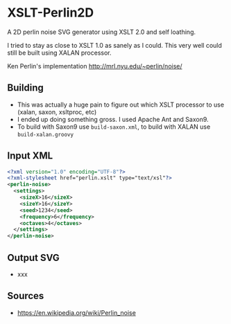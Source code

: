 # XSLT-Perlin2D


A 2D perlin noise SVG generator using XSLT 2.0 and self loathing.


I tried to stay as close to XSLT 1.0 as sanely as I could. This very well could still be built using XALAN processor.


Ken Perlin's implementation http://mrl.nyu.edu/~perlin/noise/


## Building
* This was actually a huge pain to figure out which XSLT processor to use (xalan, saxon, xsltproc, etc)
* I ended up doing something gross. I used Apache Ant and Saxon9.
* To build with Saxon9 use ```build-saxon.xml```, to build with XALAN use ```build-xalan.groovy```


## Input XML
```xml
<?xml version="1.0" encoding="UTF-8"?>
<?xml-stylesheet href="perlin.xslt" type="text/xsl"?>
<perlin-noise>
  <settings>
    <sizeX>16</sizeX>
    <sizeY>16</sizeY>
    <seed>1234</seed>
    <frequency>6</frequency>
    <octaves>4</octaves>
  </settings>
</perlin-noise>
```


## Output SVG
* xxx


## Sources
* https://en.wikipedia.org/wiki/Perlin_noise